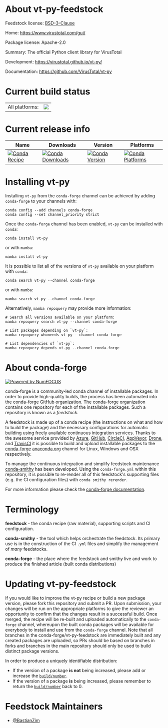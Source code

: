 About vt-py-feedstock
=====================

Feedstock license: [BSD-3-Clause](https://github.com/conda-forge/vt-py-feedstock/blob/main/LICENSE.txt)

Home: https://www.virustotal.com/gui/

Package license: Apache-2.0

Summary: The official Python client library for VirusTotal

Development: https://virustotal.github.io/vt-py/

Documentation: https://github.com/VirusTotal/vt-py

Current build status
====================


<table><tr><td>All platforms:</td>
    <td>
      <a href="https://dev.azure.com/conda-forge/feedstock-builds/_build/latest?definitionId=12952&branchName=main">
        <img src="https://dev.azure.com/conda-forge/feedstock-builds/_apis/build/status/vt-py-feedstock?branchName=main">
      </a>
    </td>
  </tr>
</table>

Current release info
====================

| Name | Downloads | Version | Platforms |
| --- | --- | --- | --- |
| [![Conda Recipe](https://img.shields.io/badge/recipe-vt--py-green.svg)](https://anaconda.org/conda-forge/vt-py) | [![Conda Downloads](https://img.shields.io/conda/dn/conda-forge/vt-py.svg)](https://anaconda.org/conda-forge/vt-py) | [![Conda Version](https://img.shields.io/conda/vn/conda-forge/vt-py.svg)](https://anaconda.org/conda-forge/vt-py) | [![Conda Platforms](https://img.shields.io/conda/pn/conda-forge/vt-py.svg)](https://anaconda.org/conda-forge/vt-py) |

Installing vt-py
================

Installing `vt-py` from the `conda-forge` channel can be achieved by adding `conda-forge` to your channels with:

```
conda config --add channels conda-forge
conda config --set channel_priority strict
```

Once the `conda-forge` channel has been enabled, `vt-py` can be installed with `conda`:

```
conda install vt-py
```

or with `mamba`:

```
mamba install vt-py
```

It is possible to list all of the versions of `vt-py` available on your platform with `conda`:

```
conda search vt-py --channel conda-forge
```

or with `mamba`:

```
mamba search vt-py --channel conda-forge
```

Alternatively, `mamba repoquery` may provide more information:

```
# Search all versions available on your platform:
mamba repoquery search vt-py --channel conda-forge

# List packages depending on `vt-py`:
mamba repoquery whoneeds vt-py --channel conda-forge

# List dependencies of `vt-py`:
mamba repoquery depends vt-py --channel conda-forge
```


About conda-forge
=================

[![Powered by
NumFOCUS](https://img.shields.io/badge/powered%20by-NumFOCUS-orange.svg?style=flat&colorA=E1523D&colorB=007D8A)](https://numfocus.org)

conda-forge is a community-led conda channel of installable packages.
In order to provide high-quality builds, the process has been automated into the
conda-forge GitHub organization. The conda-forge organization contains one repository
for each of the installable packages. Such a repository is known as a *feedstock*.

A feedstock is made up of a conda recipe (the instructions on what and how to build
the package) and the necessary configurations for automatic building using freely
available continuous integration services. Thanks to the awesome service provided by
[Azure](https://azure.microsoft.com/en-us/services/devops/), [GitHub](https://github.com/),
[CircleCI](https://circleci.com/), [AppVeyor](https://www.appveyor.com/),
[Drone](https://cloud.drone.io/welcome), and [TravisCI](https://travis-ci.com/)
it is possible to build and upload installable packages to the
[conda-forge](https://anaconda.org/conda-forge) [anaconda.org](https://anaconda.org/)
channel for Linux, Windows and OSX respectively.

To manage the continuous integration and simplify feedstock maintenance
[conda-smithy](https://github.com/conda-forge/conda-smithy) has been developed.
Using the ``conda-forge.yml`` within this repository, it is possible to re-render all of
this feedstock's supporting files (e.g. the CI configuration files) with ``conda smithy rerender``.

For more information please check the [conda-forge documentation](https://conda-forge.org/docs/).

Terminology
===========

**feedstock** - the conda recipe (raw material), supporting scripts and CI configuration.

**conda-smithy** - the tool which helps orchestrate the feedstock.
                   Its primary use is in the construction of the CI ``.yml`` files
                   and simplify the management of *many* feedstocks.

**conda-forge** - the place where the feedstock and smithy live and work to
                  produce the finished article (built conda distributions)


Updating vt-py-feedstock
========================

If you would like to improve the vt-py recipe or build a new
package version, please fork this repository and submit a PR. Upon submission,
your changes will be run on the appropriate platforms to give the reviewer an
opportunity to confirm that the changes result in a successful build. Once
merged, the recipe will be re-built and uploaded automatically to the
`conda-forge` channel, whereupon the built conda packages will be available for
everybody to install and use from the `conda-forge` channel.
Note that all branches in the conda-forge/vt-py-feedstock are
immediately built and any created packages are uploaded, so PRs should be based
on branches in forks and branches in the main repository should only be used to
build distinct package versions.

In order to produce a uniquely identifiable distribution:
 * If the version of a package **is not** being increased, please add or increase
   the [``build/number``](https://docs.conda.io/projects/conda-build/en/latest/resources/define-metadata.html#build-number-and-string).
 * If the version of a package **is** being increased, please remember to return
   the [``build/number``](https://docs.conda.io/projects/conda-build/en/latest/resources/define-metadata.html#build-number-and-string)
   back to 0.

Feedstock Maintainers
=====================

* [@BastianZim](https://github.com/BastianZim/)

